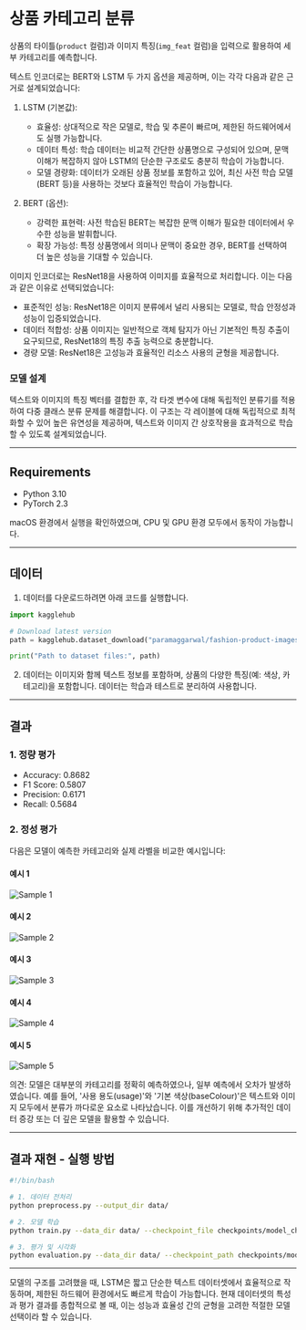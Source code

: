 # 상품 카테고리 분류

상품의 타이틀(`product` 컬럼)과 이미지 특징(`img_feat` 컬럼)을 입력으로 활용하여 세부 카테고리를 예측합니다. 

텍스트 인코더로는 BERT와 LSTM 두 가지 옵션을 제공하며, 이는 각각 다음과 같은 근거로 설계되었습니다:

1. LSTM (기본값):

   - 효율성: 상대적으로 작은 모델로, 학습 및 추론이 빠르며, 제한된 하드웨어에서도 실행 가능합니다.
   - 데이터 특성: 학습 데이터는 비교적 간단한 상품명으로 구성되어 있으며, 문맥 이해가 복잡하지 않아 LSTM의 단순한 구조로도 충분히 학습이 가능합니다.
   - 모델 경량화: 데이터가 오래된 상품 정보를 포함하고 있어, 최신 사전 학습 모델(BERT 등)을 사용하는 것보다 효율적인 학습이 가능합니다.

2. BERT (옵션):

   - 강력한 표현력: 사전 학습된 BERT는 복잡한 문맥 이해가 필요한 데이터에서 우수한 성능을 발휘합니다.
   - 확장 가능성: 특정 상품명에서 의미나 문맥이 중요한 경우, BERT를 선택하여 더 높은 성능을 기대할 수 있습니다.

이미지 인코더로는 ResNet18을 사용하여 이미지를 효율적으로 처리합니다. 이는 다음과 같은 이유로 선택되었습니다:

- 표준적인 성능: ResNet18은 이미지 분류에서 널리 사용되는 모델로, 학습 안정성과 성능이 입증되었습니다.
- 데이터 적합성: 상품 이미지는 일반적으로 객체 탐지가 아닌 기본적인 특징 추출이 요구되므로, ResNet18의 특징 추출 능력으로 충분합니다.
- 경량 모델: ResNet18은 고성능과 효율적인 리소스 사용의 균형을 제공합니다.

### 모델 설계

텍스트와 이미지의 특징 벡터를 결합한 후, 각 타겟 변수에 대해 독립적인 분류기를 적용하여 다중 클래스 분류 문제를 해결합니다. 이 구조는 각 레이블에 대해 독립적으로 최적화할 수 있어 높은 유연성을 제공하며, 텍스트와 이미지 간 상호작용을 효과적으로 학습할 수 있도록 설계되었습니다.

---

## Requirements

- Python 3.10
- PyTorch 2.3

macOS 환경에서 실행을 확인하였으며, CPU 및 GPU 환경 모두에서 동작이 가능합니다.

---

## 데이터

1. 데이터를 다운로드하려면 아래 코드를 실행합니다.

```python
import kagglehub

# Download latest version
path = kagglehub.dataset_download("paramaggarwal/fashion-product-images-small")

print("Path to dataset files:", path)
```

2. 데이터는 이미지와 함께 텍스트 정보를 포함하며, 상품의 다양한 특징(예: 색상, 카테고리)을 포함합니다. 데이터는 학습과 테스트로 분리하여 사용합니다.

---

## 결과

### 1. 정량 평가

- Accuracy: 0.8682
- F1 Score: 0.5807
- Precision: 0.6171
- Recall: 0.5684

### 2. 정성 평가

다음은 모델이 예측한 카테고리와 실제 라벨을 비교한 예시입니다:

#### 예시 1
![Sample 1](attachment:file-7CYq2uHRuASrHfkiRyCneA)

#### 예시 2
![Sample 2](attachment:file-RNzNWhjMH7tcWJZno4f2EH)

#### 예시 3
![Sample 3](attachment:file-3h1XXiWtnR4ZEwN93fLbSX)

#### 예시 4
![Sample 4](attachment:file-QzTCFzEhvZosz3KcYFUmpA)

#### 예시 5
![Sample 5](attachment:file-LbL4yDngF56QqrpddzZH1c)

의견: 모델은 대부분의 카테고리를 정확히 예측하였으나, 일부 예측에서 오차가 발생하였습니다. 예를 들어, '사용 용도(usage)'와 '기본 색상(baseColour)'은 텍스트와 이미지 모두에서 분류가 까다로운 요소로 나타났습니다. 이를 개선하기 위해 추가적인 데이터 증강 또는 더 깊은 모델을 활용할 수 있습니다.

---

## 결과 재현 - 실행 방법

```bash
#!/bin/bash

# 1. 데이터 전처리
python preprocess.py --output_dir data/

# 2. 모델 학습
python train.py --data_dir data/ --checkpoint_file checkpoints/model_checkpoint.pth --num_epochs 3 --batch_size 32 --learning_rate 1e-4

# 3. 평가 및 시각화
python evaluation.py --data_dir data/ --checkpoint_path checkpoints/model_checkpoint.pth --num_samples 5
```

---

모델의 구조를 고려했을 때, LSTM은 짧고 단순한 텍스트 데이터셋에서 효율적으로 작동하며, 제한된 하드웨어 환경에서도 빠르게 학습이 가능합니다. 현재 데이터셋의 특성과 평가 결과를 종합적으로 볼 때, 이는 성능과 효율성 간의 균형을 고려한 적절한 모델 선택이라 할 수 있습니다.
